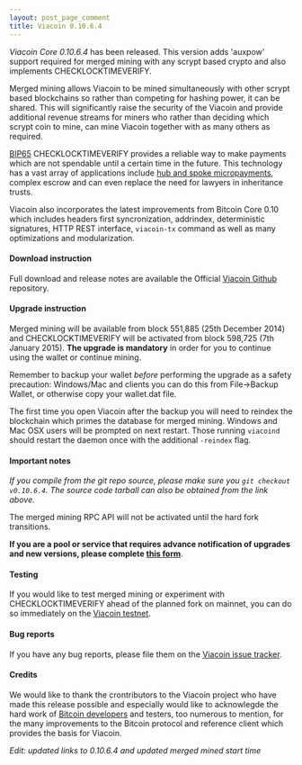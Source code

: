 ```yaml
---
layout: post_page_comment
title: Viacoin 0.10.6.4
---
```


*Viacoin Core 0.10.6.4* has been released. This version adds 'auxpow' support required for merged mining with any scrypt based crypto and also implements CHECKLOCKTIMEVERIFY.

Merged mining allows Viacoin to be mined simultaneously with other scrypt based blockchains so rather than competing for hashing power, it can be shared. This will significantly raise the security of the Viacoin and provide additional revenue streams for miners who rather than deciding which scrypt coin to mine, can mine Viacoin together with as many others as required.

[BIP65](https://github.com/bitcoin/bips/blob/master/bip-0065.mediawiki) CHECKLOCKTIMEVERIFY provides a reliable way to make payments which are not spendable until a certain time in the future. This technology has a vast array of applications include [hub and spoke micropayments](https://www.mail-archive.com/bitcoin-development@lists.sourceforge.net/msg06576.html), complex escrow and can even replace the need for lawyers in inheritance trusts.

Viacoin also incorporates the latest improvements from Bitcoin Core 0.10 which includes headers first syncronization, addrindex, deterministic signatures, HTTP REST interface, `viacoin-tx` command as well as many optimizations and modularization.

#### Download instruction

Full download and release notes are available the Official [Viacoin Github](https://github.com/viacoin/viacoin/releases/tag/v0.10.6.4) repository.

#### Upgrade instruction

Merged mining will be available from block 551,885 (25th December 2014) and CHECKLOCKTIMEVERIFY will be activated from block 598,725 (7th January 2015). **The upgrade is mandatory** in order for you to continue using the wallet or continue mining.

Remember to backup your wallet *before* performing the upgrade as a safety precaution: Windows/Mac and clients you can do this from File->Backup Wallet, or otherwise copy your wallet.dat file.

The first time you open Viacoin after the backup you will need to reindex the blockchain which primes the database for merged mining. Windows and Mac OSX users will be prompted on next restart. Those running `viacoind` should restart the daemon once with the additional `-reindex` flag. 

#### Important notes

*If you compile from the git repo source, please make sure you `git checkout v0.10.6.4`. The source code tarball can also be obtained from the link above.*

The merged mining RPC API will not be activated until the hard fork transitions.

**If you are a pool or service that requires advance notification of upgrades and new versions, please complete [this form](http://goo.gl/forms/ByRtRppSQ3)**.

#### Testing

If you would like to test merged mining or experiment with CHECKLOCKTIMEVERIFY ahead of the planned fork on mainnet, you can do so immediately on the [Viacoin testnet](http://testnet.explorer.viacoin.org).

#### Bug reports

If you have any bug reports, please file them on the [Viacoin issue tracker](https://github.com/viacoin/viacoin/issues).

#### Credits

We would like to thank the crontributors to the Viacoin project who have made this release possible and especially would like to acknowlegde the hard work of [Bitcoin developers](https://github.com/graphs/contributors) and testers, too numerous to mention, for the many improvements to the Bitcoin protocol and reference client which provides the basis for Viacoin.

*Edit: updated links to 0.10.6.4 and updated merged mined start time*
